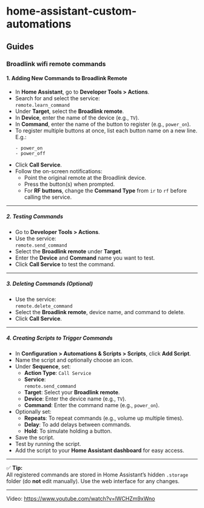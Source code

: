 # home-assistant-custom-automations

## Guides

### Broadlink wifi remote commands

#### 1. Adding New Commands to Broadlink Remote

- In **Home Assistant**, go to **Developer Tools > Actions**.
- Search for and select the service:  
  ```remote.learn_command```
- Under **Target**, select the **Broadlink remote**.
- In **Device**, enter the name of the device (e.g., `TV`).
- In **Command**, enter the name of the button to register (e.g., `power_on`).
- To register multiple buttons at once, list each button name on a new line. E.g.:
    ```
    - power_on
    - power_off
    ```
- Click **Call Service**.
- Follow the on-screen notifications:
  - Point the original remote at the Broadlink device.
  - Press the button(s) when prompted.
  - For **RF buttons**, change the **Command Type** from `ir` to `rf` before calling the service.

---

##### 2. Testing Commands

- Go to **Developer Tools > Actions**.
- Use the service:  
  ```remote.send_command```
- Select the **Broadlink remote** under **Target**.
- Enter the **Device** and **Command** name you want to test.
- Click **Call Service** to test the command.

---

##### 3. Deleting Commands (Optional)

- Use the service:  
  ```remote.delete_command```
- Select the **Broadlink remote**, device name, and command to delete.
- Click **Call Service**.

---

##### 4. Creating Scripts to Trigger Commands

- In **Configuration > Automations & Scripts > Scripts**, click **Add Script**.
- Name the script and optionally choose an icon.
- Under **Sequence**, set:
  - **Action Type**: `Call Service`
  - **Service**:  
    ```remote.send_command```
  - **Target**: Select your **Broadlink remote**.
  - **Device**: Enter the device name (e.g., `TV`).
  - **Command**: Enter the command name (e.g., `power_on`).
- Optionally set:
  - **Repeats**: To repeat commands (e.g., volume up multiple times).
  - **Delay**: To add delays between commands.
  - **Hold**: To simulate holding a button.
- Save the script.
- Test by running the script.
- Add the script to your **Home Assistant dashboard** for easy access.

---

✅ **Tip:**  
All registered commands are stored in Home Assistant’s hidden `.storage` folder (do **not** edit manually). Use the web interface for any changes.

---

Video: https://www.youtube.com/watch?v=lWCHZm9xWno